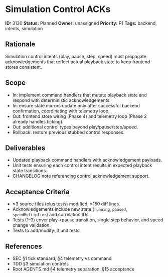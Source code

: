 # Simulation Control ACKs

**ID:** 3130
**Status:** Planned
**Owner:** unassigned
**Priority:** P1
**Tags:** backend, intents, simulation

## Rationale
Simulation control intents (play, pause, step, speed) must propagate acknowledgements that reflect actual playback state to keep frontend stores consistent.

## Scope
- In: implement command handlers that mutate playback state and respond with deterministic acknowledgements.
- In: ensure state mirrors update only after successful backend confirmation, coordinating with telemetry loop.
- Out: frontend store wiring (Phase 4) and telemetry loop (Phase 2 already handles ticking).
- Out: additional control types beyond play/pause/step/speed.
- Rollback: restore previous stubbed control responses.

## Deliverables
- Updated playback command handlers with acknowledgement payloads.
- Unit tests ensuring each control intent results in expected playback state transitions.
- CHANGELOG note referencing control acknowledgement support.

## Acceptance Criteria
- ≤3 source files (plus tests) modified; ≤150 diff lines.
- Acknowledgements include new state (`running`, `paused`, `speedMultiplier`) and correlation IDs.
- Tests (1–3) cover play→pause transition, single step behavior, and speed change validation.
- Tests to add/modify: 3 unit tests.

## References
- SEC §1 tick standard, §4 telemetry vs command
- TDD §3 simulation controls
- Root AGENTS.md §4 telemetry separation, §15 acceptance
